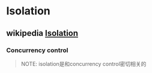 # Isolation



## wikipedia [Isolation](https://en.wikipedia.org/wiki/Isolation_(database_systems))

### Concurrency control

> NOTE: isolation是和concurrency control密切相关的